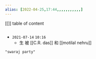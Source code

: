```yaml
---
alias: [2022-04-25,17:44,,,,,,,,,,,]
---
```

[[]]
table of content
```toc
```

- `2021-07-14` `10:16`
	- 生 被 [[C.R. das]] 和 [[motilal nehru]]
```query
"swaraj party"
```